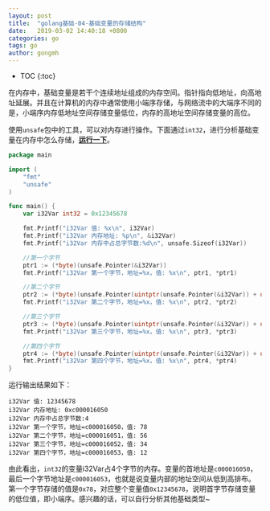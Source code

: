 ```yaml
---
layout: post
title:  "golang基础-04-基础变量的存储结构"
date:   2019-03-02 14:40:18 +0800
categories: go
tags: go
author: gongmh
---
```


* TOC
{:toc}


在内存中，基础变量是若干个连续地址组成的内存空间。指针指向低地址，向高地址延展。并且在计算机的内存中通常使用小端序存储，与网络流中的大端序不同的是，小端序内存低地址空间存储变量低位，内存的高地址空间存储变量的高位。

使用`unsafe`包中的工具，可以对内存进行操作。下面通过`int32`，进行分析基础变量在内存中怎么存储，**[运行一下](https://www.gongmh.com/tools/sharecode?id=YvK86bRMg)**。

``` go
package main

import (
	"fmt"
	"unsafe"
)

func main() {
	var i32Var int32 = 0x12345678

	fmt.Printf("i32Var 值: %x\n", i32Var)
	fmt.Printf("i32Var 内存地址: %p\n", &i32Var)
	fmt.Printf("i32Var 内存中占总字节数:%d\n", unsafe.Sizeof(i32Var))

	//第一个字节
	ptr1 := (*byte)(unsafe.Pointer(&i32Var))
	fmt.Printf("i32Var 第一个字节，地址=%x，值: %x\n", ptr1, *ptr1)

	//第二个字节
	ptr2 := (*byte)(unsafe.Pointer(uintptr(unsafe.Pointer(&i32Var)) + uintptr(1)))
	fmt.Printf("i32Var 第二个字节，地址=%x，值: %x\n", ptr2, *ptr2)

	//第三个字节
	ptr3 := (*byte)(unsafe.Pointer(uintptr(unsafe.Pointer(&i32Var)) + uintptr(2)))
	fmt.Printf("i32Var 第三个字节，地址=%x，值: %x\n", ptr3, *ptr3)

	//第四个字节
	ptr4 := (*byte)(unsafe.Pointer(uintptr(unsafe.Pointer(&i32Var)) + uintptr(3)))
	fmt.Printf("i32Var 第四个字节，地址=%x，值: %x\n", ptr4, *ptr4)
}

```

运行输出结果如下：


```
i32Var 值: 12345678
i32Var 内存地址: 0xc000016050
i32Var 内存中占总字节数:4
i32Var 第一个字节，地址=c000016050，值: 78
i32Var 第二个字节，地址=c000016051，值: 56
i32Var 第三个字节，地址=c000016052，值: 34
i32Var 第四个字节，地址=c000016053，值: 12

```

由此看出，`int32`的变量i32Var占4个字节的内存。变量的首地址是`c000016050`，最后一个字节地址是`c000016053`，也就是说变量内部的地址空间从低到高排布。第一个字节存储的值是`0x78`，对应整个变量值`0x12345678`，说明首字节存储变量的低位值，即小端序。感兴趣的话，可以自行分析其他基础类型~
